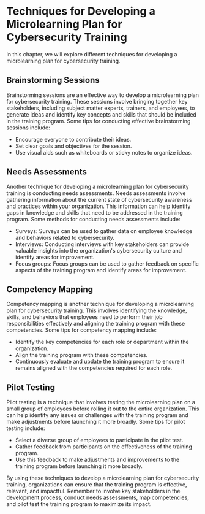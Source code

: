 # Techniques for Developing a Microlearning Plan for Cybersecurity Training

In this chapter, we will explore different techniques for developing a microlearning plan for cybersecurity training.

Brainstorming Sessions
----------------------

Brainstorming sessions are an effective way to develop a microlearning plan for cybersecurity training. These sessions involve bringing together key stakeholders, including subject matter experts, trainers, and employees, to generate ideas and identify key concepts and skills that should be included in the training program. Some tips for conducting effective brainstorming sessions include:

* Encourage everyone to contribute their ideas.
* Set clear goals and objectives for the session.
* Use visual aids such as whiteboards or sticky notes to organize ideas.

Needs Assessments
-----------------

Another technique for developing a microlearning plan for cybersecurity training is conducting needs assessments. Needs assessments involve gathering information about the current state of cybersecurity awareness and practices within your organization. This information can help identify gaps in knowledge and skills that need to be addressed in the training program. Some methods for conducting needs assessments include:

* Surveys: Surveys can be used to gather data on employee knowledge and behaviors related to cybersecurity.
* Interviews: Conducting interviews with key stakeholders can provide valuable insights into the organization's cybersecurity culture and identify areas for improvement.
* Focus groups: Focus groups can be used to gather feedback on specific aspects of the training program and identify areas for improvement.

Competency Mapping
------------------

Competency mapping is another technique for developing a microlearning plan for cybersecurity training. This involves identifying the knowledge, skills, and behaviors that employees need to perform their job responsibilities effectively and aligning the training program with these competencies. Some tips for competency mapping include:

* Identify the key competencies for each role or department within the organization.
* Align the training program with these competencies.
* Continuously evaluate and update the training program to ensure it remains aligned with the competencies required for each role.

Pilot Testing
-------------

Pilot testing is a technique that involves testing the microlearning plan on a small group of employees before rolling it out to the entire organization. This can help identify any issues or challenges with the training program and make adjustments before launching it more broadly. Some tips for pilot testing include:

* Select a diverse group of employees to participate in the pilot test.
* Gather feedback from participants on the effectiveness of the training program.
* Use this feedback to make adjustments and improvements to the training program before launching it more broadly.

By using these techniques to develop a microlearning plan for cybersecurity training, organizations can ensure that the training program is effective, relevant, and impactful. Remember to involve key stakeholders in the development process, conduct needs assessments, map competencies, and pilot test the training program to maximize its impact.


